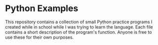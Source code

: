 # Python Examples
 
This repository contains a collection of small Python practice programs I created while in school while I was trying to learn the language. Each file contains a short description of the program's function. Anyone is free to use these for their own purposes.
